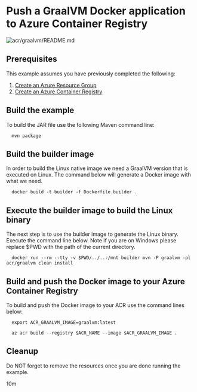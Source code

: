 
# Push a GraalVM Docker application to Azure Container Registry

![acr/graalvm/README.md](https://github.com/Azure-Samples/java-on-azure-examples/workflows/acr/graalvm/README.md/badge.svg)

## Prerequisites

This example assumes you have previously completed the following:

1. [Create an Azure Resource Group](../../../general/group/create/)
1. [Create an Azure Container Registry](../create/)

<!-- workflow.cron(0 5 * * 2) -->
<!-- workflow.include(../create/README.md) -->

## Build the example

<!-- workflow.run()

cd acr/graalvm

  -->

To build the JAR file use the following Maven command line:

```shell
  mvn package
```

## Build the builder image

In order to build the Linux native image we need a GraalVM version that is 
executed on Linux. The command below will generate a Docker image with what we
need.

```shell
  docker build -t builder -f Dockerfile.builder .
```

## Execute the builder image to build the Linux binary

The next step is to use the builder image to generate the Linux binary. Execute
the command line below. Note if you are on Windows please replace $PWD with the
path of the current directory.

```shell
  docker run --rm --tty -v $PWD/../..:/mnt builder mvn -P graalvm -pl acr/graalvm clean install  
```

## Build and push the Docker image to your Azure Container Registry

To build and push the Docker image to your ACR use the command lines below:

```shell
  export ACR_GRAALVM_IMAGE=graalvm:latest

  az acr build --registry $ACR_NAME --image $ACR_GRAALVM_IMAGE .
```

<!-- workflow.run()

cd ../..

  -->

<!-- workflow.directOnly()

export RESULT=$(az acr repository show --name $ACR_NAME --image $ACR_GRAALVM_IMAGE)
az group delete --name $RESOURCE_GROUP --yes || true

if [[ -z $RESULT ]]; then
  echo "Unable to find $ACR_GRAALVM_IMAGE image"
  exit 1
fi

  -->

## Cleanup

Do NOT forget to remove the resources once you are done running the example.

10m
